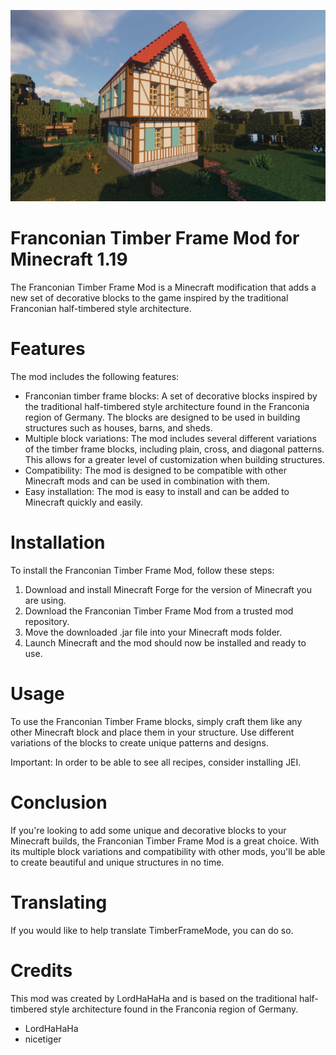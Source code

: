 ![logo](assets/screenshot.jpg)

# Franconian Timber Frame Mod for Minecraft 1.19 #

The Franconian Timber Frame Mod is a Minecraft modification that adds a new set of decorative blocks to the game inspired by the traditional Franconian half-timbered style architecture.

# Features #

The mod includes the following features:

* Franconian timber frame blocks: A set of decorative blocks inspired by the traditional half-timbered style architecture found in the Franconia region of Germany. The blocks are designed to be used in building structures such as houses, barns, and sheds.
* Multiple block variations: The mod includes several different variations of the timber frame blocks, including plain, cross, and diagonal patterns. This allows for a greater level of customization when building structures.
* Compatibility: The mod is designed to be compatible with other Minecraft mods and can be used in combination with them.
* Easy installation: The mod is easy to install and can be added to Minecraft quickly and easily.

# Installation #

To install the Franconian Timber Frame Mod, follow these steps:

1. Download and install Minecraft Forge for the version of Minecraft you are using.
2. Download the Franconian Timber Frame Mod from a trusted mod repository.
3. Move the downloaded .jar file into your Minecraft mods folder.
4. Launch Minecraft and the mod should now be installed and ready to use.

# Usage #

To use the Franconian Timber Frame blocks, simply craft them like any other Minecraft block and place them in your structure. Use different variations of the blocks to create unique patterns and designs.

Important: In order to be able to see all recipes, consider installing JEI. 

# Conclusion #

If you're looking to add some unique and decorative blocks to your Minecraft builds, the Franconian Timber Frame Mod is a great choice. With its multiple block variations and compatibility with other mods, you'll be able to create beautiful and unique structures in no time.

# Translating #

If you would like to help translate TimberFrameMode, you can do so.

# Credits #

This mod was created by LordHaHaHa and is based on the traditional half-timbered style architecture found in the Franconia region of Germany.

* LordHaHaHa
* nicetiger
